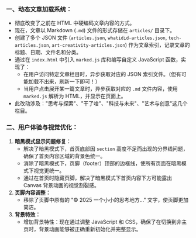 ### 一、动态文章加载系统：
*   彻底改变了之前在 HTML 中硬编码文章内容的方式。
*   现在，文章以 Markdown (`.md`) 文件的形式存储在 `articles/` 目录下。
*   创建了多个 JSON 文件 (`articles.json`, `whatidid-articles.json`, `tech-articles.json`, `art-creativity-articles.json`) 作为文章索引，记录文章的标题、日期、文件名和分类。
*   通过在 `index.html` 中引入 `marked.js` 库和编写自定义 JavaScript 函数，实现了：
    *   在用户访问特定文章栏目时，异步获取对应的 JSON 索引文件。（但有可能加载不出来，刷新一下即可！）
    *   当用户点击展开某一篇文章时，异步获取对应的 `.md` 文件内容，使用 `marked.js` 解析为 HTML，并显示在页面上。
*   此改动涉及："思考与探索"、"干了啥"、"科技与未来"、"艺术与创意"这几个栏目。

### 二、用户体验与视觉优化：
1.  **暗黑模式显示问题修复：**
    *   解决了暗黑模式下，首页底部因 `section` 高度不足而出现的分界线问题，确保了首页内容区域的背景色统一。
    *   消除了暗黑模式下，页脚（footer）顶部的边框线，使所有页面在暗黑模式下视觉更统一。
    *   通过在首页时隐藏页脚，解决了暗黑模式下首页内容下方可能露出 Canvas 背景动画的视觉割裂感。
2.  **页脚内容调整：**
    *   移除了页脚中原有的 "© 2025 一个小小的思考地方..." 文字，使页脚更加简洁。
3.  **背景特效：**
    *   增加背景特性：现在通过调整 JavaScript 和 CSS，确保了在切换到非主页时，背景动画能够被正确重新初始化并完整显示。 
